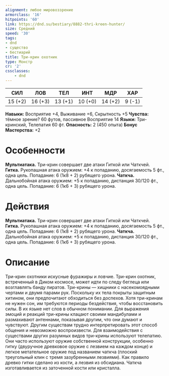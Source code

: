 ```yaml
---
alignment: любое мировоззрение
armorclass: '16'
hitpoints: '60'
link: https://dnd.su/bestiary/8882-thri-kreen-hunter/
size: Средний
speed: '30'
tags:
- dnd
- существо
- бестиарий
title: Три-крин охотник
type: Монстр
cr: '2'
cssclasses:
    - dnd
---
```



| СИЛ | ЛОВ | ТЕЛ | ИНТ | МДР | ХАР |
|---|---|---|---|---|---|
| 15 (+2) | 16 (+3) | 13 (+1) | 10 (+0) | 14 (+2) | 9 (-1) |
**Навыки:** Восприятие +4, Выживание +6, Скрытность +5
**Чувства:** тёмное зрение? 60 футов, пассивное Восприятие 14
**Языки:** Три-кринский, Телепатия 60 фт.
**Опасность:** 2 (450 опыта)
**Бонус Мастерства:** +2


# Особенности
**Мультиатака.** Три-крин совершает две атаки Гиткой или Чаткчей.
**Гитка.** Рукопашная атака оружием: +4 к попаданию, досягаемость 5 фт., одна цель. Попадание: 6 (1к8 + 2) рубящего урона.
**Чаткча.** Дальнобойная атака оружием: +5 к попаданию, дистанция 30/120 фт., одна цель. Попадание: 6 (1к6 + 3) рубящего урона.


# Действия
**Мультиатака.** Три-крин совершает две атаки Гиткой или Чаткчей.
**Гитка.** Рукопашная атака оружием: +4 к попаданию, досягаемость 5 фт., одна цель. Попадание: 6 (1к8 + 2) рубящего урона.
**Чаткча.** Дальнобойная атака оружием: +5 к попаданию, дистанция 30/120 фт., одна цель. Попадание: 6 (1к6 + 3) рубящего урона.


# Описание
Три-крин охотники искусные фуражиры и ловчие. Три-крин охотник, встреченный в Диком космосе, может идти по следу беглеца или возглавлять банду пиратов.      Три-крины — хищники с насекомоядными чертами и двумя парами рук. Поскольку их тела покрыты защитным хитином, они предпочитают обходиться без доспехов. Хотя три-кринам не нужен сон, им требуются периоды бездействия, чтобы восстановить силы. В их языке нет слов в обычном понимании. Для выражения эмоций и реакций три-крины клацают своими мандибулами и размахивают антеннами, показывая другим, что они думают и чувствуют. Другим существам трудно интерпретировать этот способ общения и невозможно воспроизвести. Для взаимодействия с существами других разумных видов три-крины используют телепатию. Они часто используют оружие собственной конструкции, особенно гитку (двуручное древковое оружие с лезвием на каждом конце) и легкое метательное оружие под названием чаткча (плоский треугольный клин с тремя зазубренными лезвиями). Как правило древко гитки сделано из кости, а лезвия из обсидиана. Чаткча изготавливается из заточенной кости или кристалла.
